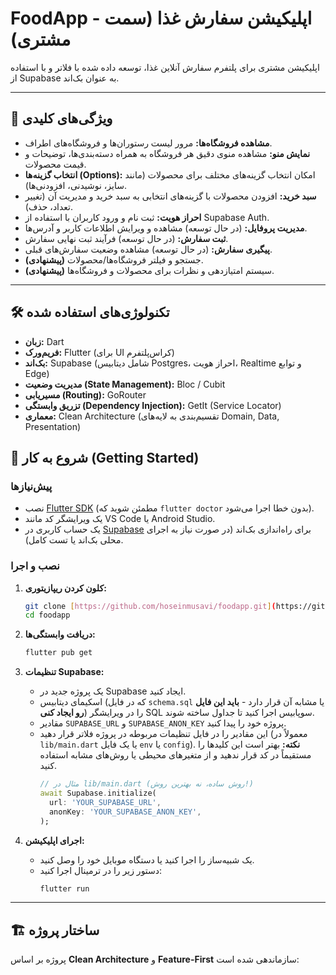 # FoodApp - اپلیکیشن سفارش غذا (سمت مشتری)

 اپلیکیشن مشتری برای پلتفرم سفارش آنلاین غذا، توسعه داده شده با فلاتر و با استفاده از Supabase به عنوان بک‌اند.

---

## 🚀 ویژگی‌های کلیدی

* **مشاهده فروشگاه‌ها:** مرور لیست رستوران‌ها و فروشگاه‌های اطراف.
* **نمایش منو:** مشاهده منوی دقیق هر فروشگاه به همراه دسته‌بندی‌ها، توضیحات و قیمت محصولات.
* **انتخاب گزینه‌ها (Options):** امکان انتخاب گزینه‌های مختلف برای محصولات (مانند سایز، نوشیدنی، افزودنی‌ها).
* **سبد خرید:** افزودن محصولات با گزینه‌های انتخابی به سبد خرید و مدیریت آن (تغییر تعداد، حذف).
* **احراز هویت:** ثبت نام و ورود کاربران با استفاده از Supabase Auth.
* **مدیریت پروفایل:** (در حال توسعه) مشاهده و ویرایش اطلاعات کاربر و آدرس‌ها.
* **ثبت سفارش:** (در حال توسعه) فرآیند ثبت نهایی سفارش.
* **پیگیری سفارش:** (در حال توسعه) مشاهده وضعیت سفارش‌های قبلی.
* **(پیشنهادی)** جستجو و فیلتر فروشگاه‌ها/محصولات.
* **(پیشنهادی)** سیستم امتیازدهی و نظرات برای محصولات و فروشگاه‌ها.

---

## 🛠️ تکنولوژی‌های استفاده شده

* **زبان:** Dart
* **فریم‌ورک:** Flutter (برای UI کراس‌پلتفرم)
* **بک‌اند:** Supabase (شامل دیتابیس Postgres، احراز هویت، Realtime و توابع Edge)
* **مدیریت وضعیت (State Management):** Bloc / Cubit
* **مسیریابی (Routing):** GoRouter
* **تزریق وابستگی (Dependency Injection):** GetIt (Service Locator)
* **معماری:** Clean Architecture (تقسیم‌بندی به لایه‌های Domain, Data, Presentation)



## 🏁 شروع به کار (Getting Started)

### پیش‌نیازها

* نصب [Flutter SDK](https://docs.flutter.dev/get-started/install) (مطمئن شوید که `flutter doctor` بدون خطا اجرا می‌شود).
* یک ویرایشگر کد مانند VS Code یا Android Studio.
* یک حساب کاربری در [Supabase](https://supabase.com/) برای راه‌اندازی بک‌اند (در صورت نیاز به اجرای محلی بک‌اند یا تست کامل).

### نصب و اجرا

1.  **کلون کردن ریپازیتوری:**
    ```bash
    git clone [https://github.com/hoseinmusavi/foodapp.git](https://github.com/hoseinmusavi/foodapp.git)
    cd foodapp
    ```

2.  **دریافت وابستگی‌ها:**
    ```bash
    flutter pub get
    ```

3.  **تنظیمات Supabase:**
    * یک پروژه جدید در Supabase ایجاد کنید.
    * اسکیمای دیتابیس (که در فایل `schema.sql` یا مشابه آن قرار دارد - **باید این فایل رو ایجاد کنی**) را در ویرایشگر SQL سوپابیس اجرا کنید تا جداول ساخته شوند.
    * مقادیر `SUPABASE_URL` و `SUPABASE_ANON_KEY` پروژه خود را پیدا کنید.
    * این مقادیر را در فایل تنظیمات مربوطه در پروژه فلاتر قرار دهید (معمولاً در `lib/main.dart` یا یک فایل `env` یا `config`). **نکته:** بهتر است این کلیدها را مستقیماً در کد قرار ندهید و از متغیرهای محیطی یا روش‌های مشابه استفاده کنید.
        ```dart
        // مثال در lib/main.dart (روش ساده، نه بهترین روش!)
        await Supabase.initialize(
          url: 'YOUR_SUPABASE_URL',
          anonKey: 'YOUR_SUPABASE_ANON_KEY',
        );
        ```

4.  **اجرای اپلیکیشن:**
    * یک شبیه‌ساز را اجرا کنید یا دستگاه موبایل خود را وصل کنید.
    * دستور زیر را در ترمینال اجرا کنید:
        ```bash
        flutter run
        ```

---

## 🏗️ ساختار پروژه

پروژه بر اساس **Clean Architecture** و **Feature-First** سازماندهی شده است:
